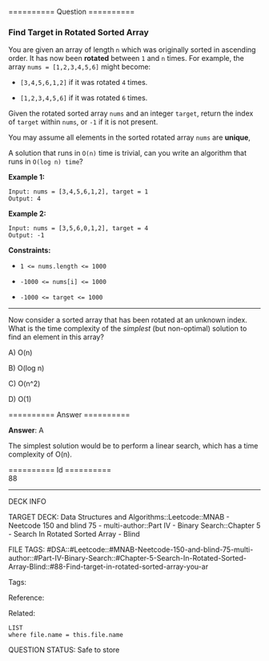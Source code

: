 ========== Question ==========  

### Find Target in Rotated Sorted Array

You are given an array of length `n` which was originally sorted in ascending order. It has now been **rotated** between `1` and `n` times. For example, the array `nums = [1,2,3,4,5,6]` might become:

-   `[3,4,5,6,1,2]` if it was rotated `4` times.

-   `[1,2,3,4,5,6]` if it was rotated `6` times.

Given the rotated sorted array `nums` and an integer `target`, return the index of `target` within `nums`, or `-1` if it is not present.

You may assume all elements in the sorted rotated array `nums` are **unique**,

A solution that runs in `O(n)` time is trivial, can you write an algorithm that runs in `O(log n) time`?

**Example 1:**

```
Input: nums = [3,4,5,6,1,2], target = 1
Output: 4
```

**Example 2:**

```
Input: nums = [3,5,6,0,1,2], target = 4
Output: -1
```

**Constraints:**

-   `1 <= nums.length <= 1000`

-   `-1000 <= nums[i] <= 1000`

-   `-1000 <= target <= 1000`

---

Now consider a sorted array that has been rotated at an unknown index. What is the time complexity of the _simplest_ (but non-optimal) solution to find an element in this array?

A) O(n)

B) O(log n)

C) O(n^2)

D) O(1)  

========== Answer ==========  

**Answer**: A

The simplest solution would be to perform a linear search, which has a time complexity of O(n).

========== Id ==========  
88

---

DECK INFO

TARGET DECK: Data Structures and Algorithms::Leetcode::MNAB - Neetcode 150 and blind 75 - multi-author::Part IV - Binary Search::Chapter 5 - Search In Rotated Sorted Array - Blind

FILE TAGS: #DSA::#Leetcode::#MNAB-Neetcode-150-and-blind-75-multi-author::#Part-IV-Binary-Search::#Chapter-5-Search-In-Rotated-Sorted-Array-Blind::#88-Find-target-in-rotated-sorted-array-you-ar

Tags:

Reference:

Related:

```dataview
LIST
where file.name = this.file.name
```

QUESTION STATUS: Safe to store
